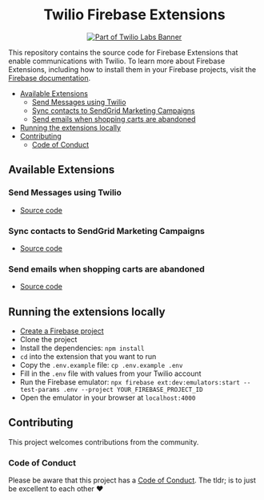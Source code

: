 <h1 align="center">Twilio Firebase Extensions</h1>
<p align="center"><a href="https://github.com/twilio-labs/about"><img src="https://img.shields.io/static/v1?label=&message=Twilio-Labs&color=F22F46&labelColor=0D122B&logo=twilio&style=for-the-badge" alt="Part of Twilio Labs Banner"></a></p>

This repository contains the source code for Firebase Extensions that enable communications with Twilio. To learn more about Firebase Extensions, including how to install them in your Firebase projects, visit the [Firebase documentation](https://firebase.google.com/docs/extensions).

* [Available Extensions](#available-extensions)
  * [Send Messages using Twilio](#send-messages-using-twilio)
  * [Sync contacts to SendGrid Marketing Campaigns](#sync-contacts-to-sendgrid-marketing-campaigns)
  * [Send emails when shopping carts are abandoned](#send-emails-when-shopping-carts-are-abandoned)
* [Running the extensions locally](#running-the-extensions-locally)
* [Contributing](#contributing)
  * [Code of Conduct](#code-of-conduct)

## Available Extensions

### Send Messages using Twilio

* [Source code](./send-message/)

### Sync contacts to SendGrid Marketing Campaigns

* [Source code](./sendgrid-sync-contacts/)

### Send emails when shopping carts are abandoned

* [Source code](./abandoned-cart-emails/)

## Running the extensions locally

* [Create a Firebase project](https://firebase.google.com/)
* Clone the project
* Install the dependencies: `npm install`
* `cd` into the extension that you want to run
* Copy the `.env.example` file: `cp .env.example .env`
* Fill in the `.env` file with values from your Twilio account
* Run the Firebase emulator: `npx firebase ext:dev:emulators:start --test-params .env --project YOUR_FIREBASE_PROJECT_ID`
* Open the emulator in your browser at `localhost:4000`

## Contributing

This project welcomes contributions from the community.

### Code of Conduct

Please be aware that this project has a [Code of Conduct](./CODE_OF_CONDUCT.md). The tldr; is to just be excellent to each other ❤️